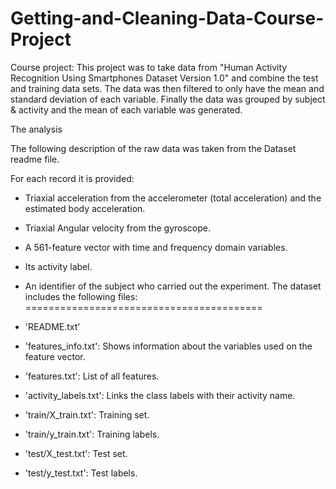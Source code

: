 # Getting-and-Cleaning-Data-Course-Project

Course project: This project was to take data from "Human Activity Recognition Using Smartphones Dataset Version 1.0" and combine the test and training data sets. The data was then filtered to only have the mean and standard deviation of each variable. Finally the data was grouped by subject & activity and the mean of each variable was generated.

The analysis

The following description of the raw data was taken from the Dataset readme file.

For each record it is provided:

-   Triaxial acceleration from the accelerometer (total acceleration) and the estimated body acceleration.

-   Triaxial Angular velocity from the gyroscope.

-   A 561-feature vector with time and frequency domain variables.

-   Its activity label.

-   An identifier of the subject who carried out the experiment. The dataset includes the following files: =========================================

-   'README.txt'

-   'features_info.txt': Shows information about the variables used on the feature vector.

-   'features.txt': List of all features.

-   'activity_labels.txt': Links the class labels with their activity name.

-   'train/X_train.txt': Training set.

-   'train/y_train.txt': Training labels.

-   'test/X_test.txt': Test set.

-   'test/y_test.txt': Test labels.
